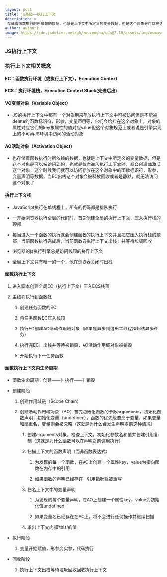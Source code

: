 ```yaml
---
layout: post
title: js基础——执行上下文
description: >
 存储着函数执行时所依赖的数据，也就是上下文中所定义的变量数据，但是这个对象是可以被访问到的，也就是每次进入执行上下文时，都会创建或激活这个对象，这个时候我们就可以访问存放在这个对象中的函数标识符，形参，变量声明等数据，当EC出栈这个对象会被释放回收或者是静默，就无法访问这个对象了
author: author1
image: https://cdn.jsdelivr.net/gh/zouzenghu/cdn@7.18/assets/img/ecmascript/1_FA9NGxNB6-v1oI2qGEtlRQ_optimized.png
---
```

### JS执行上下文
### 执行上下文相关概念

#### EC：函数执行环境（或执行上下文），Execution Context

#### ECS：执行环境栈，Execution Context Stack(先进后出)

#### VO变量对象（Variable Object）

* JS的执行上下文中都有一个对象用来存放执行上下文中可被访问但是不能被delete的函数标识符，形参，变量声明等，它们会给挂在这个对象上，对象的属性对应它们的key象属性的值对应value但这个对象规范上或者说是引擎实现上的不可再JS环境中访问的活动对象

#### AO活动对象（Activation Object）

* 也存储着函数执行时所依赖的数据，也就是上下文中所定义的变量数据，但是这个对象是可以被访问到的，也就是每次进入执行上下文时，都会创建或激活这个对象，这个时候我们就可以访问存放在这个对象中的函数标识符，形参，变量声明等数据，当EC出栈这个对象会被释放回收或者是静默，就无法访问这个对象了

#### 执行上下文栈

* JavaScript执行在单线程上，所有的代码都是排队执行

* 一开始浏览器执行全局的代码时，首先创建全局的执行上下文，压入执行栈的顶部

* 每当进入一个函数的执行就会创建函数的执行上下文并且把它压入执行栈的顶部，当前函数执行完成后，当前函数的执行上下文出栈，并等待垃圾回收

* 浏览器的js执行引擎总是访问栈顶的执行上下文

* 全局上下文只有唯一的一个，他在浏览器关闭时出栈

#### 函数执行上下文

1. 进入脚本创建全局EC（执行上下文）压入ECS栈顶

2. 主线程执行到函数处
   
   1. 创建任务函数的EC
   
   2. 将任务函数EC压入栈顶
   
   3. 执行EC创建AO活动作用域对象（如果是异步则退出主线程挂起该异步任务）
   
   4. 执行完EC，出栈并等待被销毁，AO活动作用域对象被销毁
   
   5. 开始执行下一任务函数

#### 函数执行上下文内生命周期

* 函数生命周期：创建——》执行——》销毁

* 创建阶段
  
  1. 创建作用域链（Scope Chain）
  
  2. 创建活动作用域对象（AO）首先初始化函数的参数arguments，初始化函数声明，初始化变量（undefined），函数的优先级要高于变量，如果变量和函重名，变量则会被忽略（这就是为什么会发生声明提前这种情况）
     
     1. 创建arguments对象，检查上下文，初始化参数名和值并创建引用复制（这就是为什么函数可以在声明之前调用执行）
     
     2. 扫描上下文的函数声明（而非函数表达式）
        
        1. 为发现的每一个函数，在AO上创建一个属性key，value为指向函数在内存中的引用
        
        2. 如果函数的声明已经存在，引用指针将被重写
     
     3. 扫名上下文中的变量声明
        
        1. 为发现的每个变量声明，在AO上创建一个属性key，value为初始化值undefined
        
        2. 如果变量名已经存在在AO上，将不会进行任何操作并继续扫描
     
     4. 求出上下文内部'this'的值

* 执行阶段
  
  1. 变量开始赋值，形参变实参，代码执行

* 回收阶段
  
  1. 执行上下文出栈等待垃圾回收回收执行上下文
